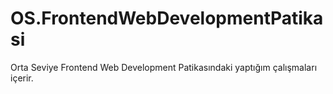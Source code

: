 # OS.FrontendWebDevelopmentPatikasi
Orta Seviye Frontend Web Development Patikasındaki yaptığım çalışmaları içerir.
